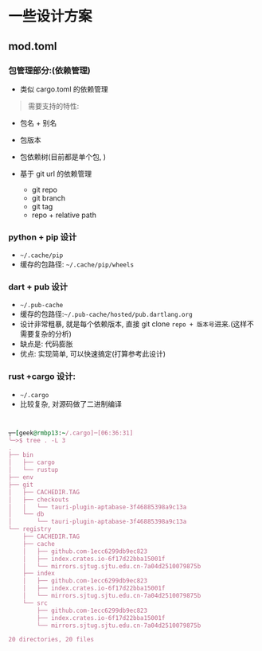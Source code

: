 # 一些设计方案

## mod.toml

### 包管理部分:(依赖管理)

- 类似 cargo.toml 的依赖管理

> 需要支持的特性:

- 包名 + 别名
- 包版本
- 包依赖树(目前都是单个包, )

- 基于 git url 的依赖管理
    - git repo
    - git branch
    - git tag
    - repo + relative path

### python + pip 设计

- `~/.cache/pip`
- 缓存的包路径: `~/.cache/pip/wheels`

### dart + pub 设计

- `~/.pub-cache`
- 缓存的包路径:`~/.pub-cache/hosted/pub.dartlang.org`
- 设计非常粗暴, 就是每个依赖版本, 直接 git clone `repo + 版本号`进来.(这样不需要复杂的分析)
- 缺点是: 代码膨胀
- 优点: 实现简单, 可以快速搞定(打算参考此设计)

### rust +cargo 设计:

- `~/.cargo`
- 比较复杂, 对源码做了二进制编译

```ruby


┬─[geek@rmbp13:~/.cargo]─[06:36:31]
╰─>$ tree . -L 3                                                                                                                       06:36:31
.
├── bin
│   ├── cargo
│   └── rustup
├── env
├── git
│   ├── CACHEDIR.TAG
│   ├── checkouts
│   │   └── tauri-plugin-aptabase-3f46885398a9c13a
│   └── db
│       └── tauri-plugin-aptabase-3f46885398a9c13a
└── registry
    ├── CACHEDIR.TAG
    ├── cache
    │   ├── github.com-1ecc6299db9ec823
    │   ├── index.crates.io-6f17d22bba15001f
    │   └── mirrors.sjtug.sjtu.edu.cn-7a04d2510079875b
    ├── index
    │   ├── github.com-1ecc6299db9ec823
    │   ├── index.crates.io-6f17d22bba15001f
    │   └── mirrors.sjtug.sjtu.edu.cn-7a04d2510079875b
    └── src
        ├── github.com-1ecc6299db9ec823
        ├── index.crates.io-6f17d22bba15001f
        └── mirrors.sjtug.sjtu.edu.cn-7a04d2510079875b

20 directories, 20 files
```
